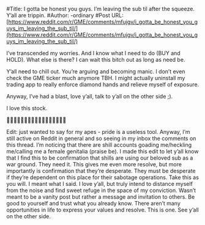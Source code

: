 #Title: I gotta be honest you guys. I’m leaving the sub til after the squeeze. Y’all are trippin.
#Author: -ordinary
#Post URL: [https://www.reddit.com/r/GME/comments/mfujgv/i_gotta_be_honest_you_guys_im_leaving_the_sub_til/](https://www.reddit.com/r/GME/comments/mfujgv/i_gotta_be_honest_you_guys_im_leaving_the_sub_til/)


I’ve transcended my worries. And I know what I need to do (BUY and HOLD). What else is there? I can wait this bitch out as long as need be. 

Y’all need to chill out. You’re arguing and becoming manic. I don’t even check the GME ticker much anymore TBH. I might actually uninstall my trading app to really enforce diamond hands and relieve myself of exposure.

Anyway, I’ve had a blast, love y’all, talk to y’all on the other side ;).

I love this stock.

💎🚀💎🚀💎🚀💎🚀💎🚀💎🚀💎🚀💎🚀💎

Edit: just wanted to say for my apes - pride is a useless tool. Anyway, I’m still active on Reddit in general and so seeing in my inbox the comments on this thread. I’m noticing that there are shill accounts goading me/heckling me/calling me a female genitalia (praise be). I made this edit to let y’all know that I find this to be confirmation that shills are using our beloved sub as a war ground. They need it. This gives me even more resolve, but more importantly is confirmation that they’re desperate. They must be desperate if they’re dependent on this place for their sabotage operations. Take this as you will. I meant what I said. I love y’all, but truly intend to distance myself from the noise and find sweet refuge in the space of my conviction. Wasn’t meant to be a vanity post but rather a message and invitation to others. Be good to yourself and trust what you already know. There aren’t many opportunities in life to express your values and resolve. This is one. See y’all on the other side.